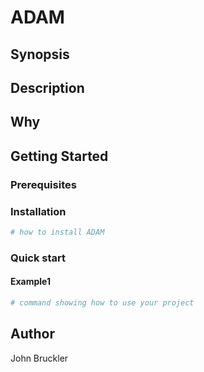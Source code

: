 # ADAM

## Synopsis

<!-- Enter a synopsis -->

## Description

<!-- Enter a description -->

## Why

<!-- Short reason you created the project -->

## Getting Started

### Prerequisites

<!-- list any prerequisites -->

### Installation

```powershell
# how to install ADAM

```

### Quick start

#### Example1

```powershell
# command showing how to use your project

```

## Author

John Bruckler

